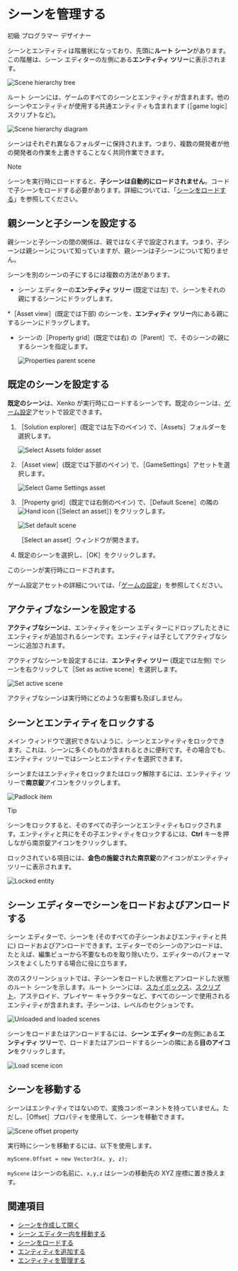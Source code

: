 # シーンを管理する

<span class="label label-doc-level">初級</span>
<span class="label label-doc-audience">プログラマー</span>
<span class="label label-doc-audience">デザイナー</span>

シーンとエンティティは階層状になっており、先頭に**ルート シーン**があります。この階層は、シーン エディターの左側にある**エンティティ ツリー**に表示されます。

![Scene hierarchy tree](media/scene-hierarchy-tree.png)

ルート シーンには、ゲームのすべてのシーンとエンティティが含まれます。他のシーンやエンティティが使用する共通エンティティも含まれます (［game logic］スクリプトなど)。

![Scene hierarchy diagram](media/scene-hierarchy-diagram.png)

シーンはそれぞれ異なるフォルダーに保持されます。つまり、複数の開発者が他の開発者の作業を上書きすることなく共同作業できます。

> [!NOTE]
> シーンを実行時にロードすると、**子シーンは自動的にロードされません**。コードで子シーンをロードする必要があります。詳細については、「[シーンをロードする](load-scenes.md)」を参照してください。

## 親シーンと子シーンを設定する

親シーンと子シーンの間の関係は、親ではなく子で設定されます。つまり、子シーンは親シーンについて知っていますが、親シーンは子シーンについて知りません。

シーンを別のシーンの子にするには複数の方法があります。

* シーン エディターの**エンティティ ツリー** (既定では左) で、シーンをそれの親にするシーンにドラッグします。

*［Asset view］(既定では下部) のシーンを、**エンティティ ツリー**内にある親にするシーンにドラッグします。

* シーンの［Property grid］(既定では右) の［Parent］で、そのシーンの親にするシーンを指定します。

    ![Properties parent scene](media/properties-parent-scene.png)

## 既定のシーンを設定する

**既定のシーン**は、Xenko が実行時にロードするシーンです。既定のシーンは、[ゲーム設定](game-settings.md)アセットで設定できます。

1. ［Solution explorer］(既定では左下のペイン) で、［Assets］フォルダーを選択します。

    ![Select Assets folder asset](media/select-asset-folder.png)

2. ［Asset view］(既定では下部のペイン) で、［GameSettings］アセットを選択します。

    ![Select Game Settings asset](media/select-game-settings-asset.png)

3. ［Property grid］(既定では右側のペイン) で、［Default Scene］の隣の ![Hand icon](~/manual/game-studio/media/hand-icon.png) (［Select an asset］) をクリックします。

    ![Set default scene](media/game-settings-default-scene.png)

   ［Select an asset］ウィンドウが開きます。

2. 既定のシーンを選択し、［OK］をクリックします。

このシーンが実行時にロードされます。

ゲーム設定アセットの詳細については、「[ゲームの設定](game-settings.md)」を参照してください。

## アクティブなシーンを設定する

**アクティブなシーン**は、エンティティをシーン エディターにドロップしたときにエンティティが追加されるシーンです。エンティティは子としてアクティブなシーンに追加されます。

アクティブなシーンを設定するには、**エンティティ ツリー** (既定では左側) でシーンを右クリックして［Set as active scene］を選択します。

![Set active scene](media/set-active-scene.png)

アクティブなシーンは実行時にどのような影響も及ぼしません。

## シーンとエンティティをロックする

メイン ウィンドウで選択できないように、シーンとエンティティをロックできます。これは、シーンに多くのものが含まれるときに便利です。その場合でも、エンティティ ツリーではシーンとエンティティを選択できます。

シーンまたはエンティティをロックまたはロック解除するには、エンティティ ツリーで**南京錠**アイコンをクリックします。

![Padlock item](media/lock-scene-or-entity.png)

>[!TIP]
>シーンをロックすると、そのすべての子シーンとエンティティもロックされます。エンティティと共にをその子エンティティをロックするには、**Ctrl** キーを押しながら南京錠アイコンをクリックします。

ロックされている項目には、**金色の施錠された南京錠**のアイコンがエンティティ ツリーに表示されます。

![Locked entity](media/locked-entity.png)    

## シーン エディターでシーンをロードおよびアンロードする

シーン エディターで、シーンを (そのすべての子シーンおよびエンティティと共に) ロードおよびアンロードできます。エディターでのシーンのアンロードは、たとえば、編集ビューから不要なものを取り除いたり、エディターのパフォーマンスをよくしたりする場合に役に立ちます。

次のスクリーンショットでは、子シーンをロードした状態とアンロードした状態のルート シーンを示します。ルート シーンには、[スカイボックス](../graphics/skyboxes.md)、[スクリプト](../scripts/index.md)、アステロイド、プレイヤー キャラクターなど、すべてのシーンで使用されるエンティティが含まれます。子シーンは、レベルのセクションです。

![Unloaded and loaded scenes](media/scenes-unloaded.jpg)

シーンをロードまたはアンロードするには、**シーン エディター**の左側にある**エンティティ ツリー**で、ロードまたはアンロードするシーンの隣にある**目のアイコン**をクリックします。

![Load scene icon](media/load-unload-scene-icon.png)

## シーンを移動する

シーンはエンティティではないので、変換コンポーネントを持っていません。ただし、［Offset］プロパティを使用して、シーンを移動できます。

![Scene offset property](media/scene-offset.png)

実行時にシーンを移動するには、以下を使用します。

`myScene.Offset = new Vector3(x, y, z);`

`myScene` はシーンの名前に、`x,y,z` はシーンの移動先の XYZ 座標に置き換えます。

## 関連項目

* [シーンを作成して開く](create-a-scene.md)
* [シーン エディター内を移動する](avigate-in-the-scene-editor.md)
* [シーンをロードする](load-scenes.md)
* [エンティティを追加する](add-entities.md)
* [エンティティを管理する](manage-entities.md)
